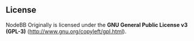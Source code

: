 ## License

NodeBB Originally is licensed under the **GNU General Public License v3 (GPL-3)** (http://www.gnu.org/copyleft/gpl.html).
